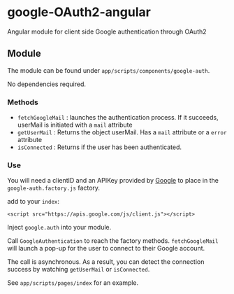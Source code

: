 # google-OAuth2-angular
Angular module for client side Google authentication through OAuth2

## Module
The module can be found under `app/scripts/components/google-auth`.

No dependencies required.

### Methods
* `fetchGoogleMail` : launches the authentication process. If it succeeds, userMail is initiated with a `mail` attribute
* `getUserMail` : Returns the object userMail. Has a `mail` attribute or a `error` attribute
* `isConnected` : Returns if the user has been authenticated.

### Use

You will need a clientID and an APIKey provided by [Google](https://developers.google.com/api-client-library/javascript/features/authentication) 
to place in the `google-auth.factory.js` factory.

add to your `index`:

    <script src="https://apis.google.com/js/client.js"></script>

Inject `google.auth` into your module.

Call `GoogleAuthentication` to reach the factory methods. `fetchGoogleMail` will launch a pop-up for the user to connect to their Google account.

The call is asynchronous. As a result, you can detect the connection success by watching `getUserMail` or `isConnected`.

See `app/scripts/pages/index` for an example.